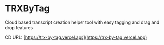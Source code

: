 # TRXByTag
Cloud based transcript creation helper tool with easy tagging and drag and drop features

CD URL: [https://trx-by-tag.vercel.app](https://trx-by-tag.vercel.app)
